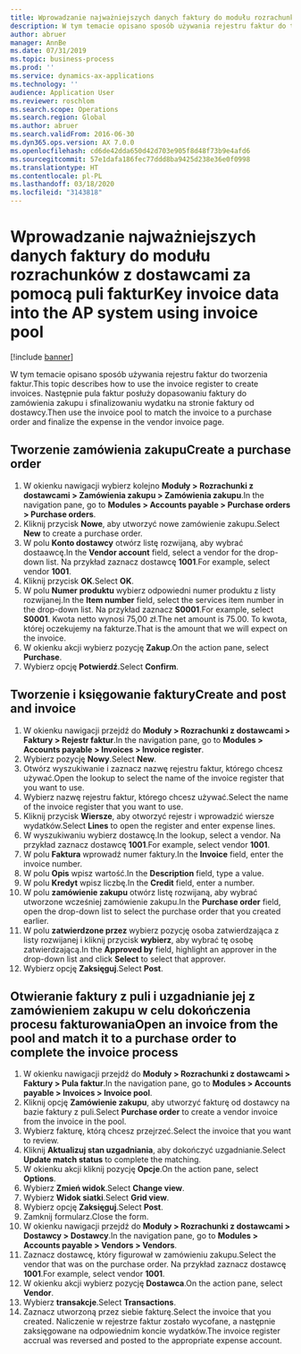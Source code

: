 ```yaml
---
title: Wprowadzanie najważniejszych danych faktury do modułu rozrachunków z dostawcami za pomocą puli faktur
description: W tym temacie opisano sposób używania rejestru faktur do tworzenia faktur.
author: abruer
manager: AnnBe
ms.date: 07/31/2019
ms.topic: business-process
ms.prod: ''
ms.service: dynamics-ax-applications
ms.technology: ''
audience: Application User
ms.reviewer: roschlom
ms.search.scope: Operations
ms.search.region: Global
ms.author: abruer
ms.search.validFrom: 2016-06-30
ms.dyn365.ops.version: AX 7.0.0
ms.openlocfilehash: cd6de42dda650d42d703e905f8d48f73b9e4afd6
ms.sourcegitcommit: 57e1dafa186fec77ddd8ba9425d238e36e0f0998
ms.translationtype: HT
ms.contentlocale: pl-PL
ms.lasthandoff: 03/18/2020
ms.locfileid: "3143818"
---
```

# <a name="key-invoice-data-into-the-ap-system-using-invoice-pool"></a><span data-ttu-id="34231-103">Wprowadzanie najważniejszych danych faktury do modułu rozrachunków z dostawcami za pomocą puli faktur</span><span class="sxs-lookup"><span data-stu-id="34231-103">Key invoice data into the AP system using invoice pool</span></span>

[!include [banner](../../includes/banner.md)]

<span data-ttu-id="34231-104">W tym temacie opisano sposób używania rejestru faktur do tworzenia faktur.</span><span class="sxs-lookup"><span data-stu-id="34231-104">This topic describes how to use the invoice register to create invoices.</span></span> <span data-ttu-id="34231-105">Następnie pula faktur posłuży dopasowaniu faktury do zamówienia zakupu i sfinalizowaniu wydatku na stronie faktury od dostawcy.</span><span class="sxs-lookup"><span data-stu-id="34231-105">Then use the invoice pool to match the invoice to a purchase order and finalize the expense in the vendor invoice page.</span></span>


## <a name="create-a-purchase-order"></a><span data-ttu-id="34231-106">Tworzenie zamówienia zakupu</span><span class="sxs-lookup"><span data-stu-id="34231-106">Create a purchase order</span></span>
1. <span data-ttu-id="34231-107">W okienku nawigacji wybierz kolejno **Moduły > Rozrachunki z dostawcami > Zamówienia zakupu > Zamówienia zakupu**.</span><span class="sxs-lookup"><span data-stu-id="34231-107">In the navigation pane, go to **Modules > Accounts payable > Purchase orders > Purchase orders**.</span></span>
2. <span data-ttu-id="34231-108">Kliknij przycisk **Nowe**, aby utworzyć nowe zamówienie zakupu.</span><span class="sxs-lookup"><span data-stu-id="34231-108">Select **New** to create a purchase order.</span></span>
3. <span data-ttu-id="34231-109">W polu **Konto dostawcy** otwórz listę rozwijaną, aby wybrać dostaawcę.</span><span class="sxs-lookup"><span data-stu-id="34231-109">In the **Vendor account** field, select a vendor for the drop-down list.</span></span> <span data-ttu-id="34231-110">Na przykład zaznacz dostawcę **1001**.</span><span class="sxs-lookup"><span data-stu-id="34231-110">For example, select vendor **1001**.</span></span>
4. <span data-ttu-id="34231-111">Kliknij przycisk **OK**.</span><span class="sxs-lookup"><span data-stu-id="34231-111">Select **OK**.</span></span>
5. <span data-ttu-id="34231-112">W polu **Numer produktu** wybierz odpowiedni numer produktu z listy rozwijanej.</span><span class="sxs-lookup"><span data-stu-id="34231-112">In the **Item number** field, select the services item number in the drop-down list.</span></span> <span data-ttu-id="34231-113">Na przykład zaznacz **S0001**.</span><span class="sxs-lookup"><span data-stu-id="34231-113">For example, select **S0001**.</span></span> <span data-ttu-id="34231-114">Kwota netto wynosi 75,00 zł.</span><span class="sxs-lookup"><span data-stu-id="34231-114">The net amount is 75.00.</span></span>  <span data-ttu-id="34231-115">To kwota, której oczekujemy na fakturze.</span><span class="sxs-lookup"><span data-stu-id="34231-115">That is the amount that we will expect on the invoice.</span></span>  
6. <span data-ttu-id="34231-116">W okienku akcji wybierz pozycję **Zakup**.</span><span class="sxs-lookup"><span data-stu-id="34231-116">On the action pane, select **Purchase**.</span></span>
7. <span data-ttu-id="34231-117">Wybierz opcję **Potwierdź**.</span><span class="sxs-lookup"><span data-stu-id="34231-117">Select **Confirm**.</span></span>

## <a name="create-and-post-and-invoice"></a><span data-ttu-id="34231-118">Tworzenie i księgowanie faktury</span><span class="sxs-lookup"><span data-stu-id="34231-118">Create and post and invoice</span></span>
1. <span data-ttu-id="34231-119">W okienku nawigacji przejdź do **Moduły > Rozrachunki z dostawcami > Faktury > Rejestr faktur**.</span><span class="sxs-lookup"><span data-stu-id="34231-119">In the navigation pane, go to **Modules > Accounts payable > Invoices > Invoice register**.</span></span>
2. <span data-ttu-id="34231-120">Wybierz pozycję **Nowy**.</span><span class="sxs-lookup"><span data-stu-id="34231-120">Select **New**.</span></span>
3. <span data-ttu-id="34231-121">Otwórz wyszukiwanie i zaznacz nazwę rejestru faktur, którego chcesz używać.</span><span class="sxs-lookup"><span data-stu-id="34231-121">Open the lookup to select the name of the invoice register that you want to use.</span></span>
4. <span data-ttu-id="34231-122">Wybierz nazwę rejestru faktur, którego chcesz używać.</span><span class="sxs-lookup"><span data-stu-id="34231-122">Select the name of the invoice register that you want to use.</span></span>
5. <span data-ttu-id="34231-123">Kliknij przycisk **Wiersze**, aby otworzyć rejestr i wprowadzić wiersze wydatków.</span><span class="sxs-lookup"><span data-stu-id="34231-123">Select **Lines** to open the register and enter expense lines.</span></span>
6. <span data-ttu-id="34231-124">W wyszukiwaniu wybierz dostawcę.</span><span class="sxs-lookup"><span data-stu-id="34231-124">In the lookup, select a vendor.</span></span> <span data-ttu-id="34231-125">Na przykład zaznacz dostawcę **1001**.</span><span class="sxs-lookup"><span data-stu-id="34231-125">For example, select vendor **1001**.</span></span>
7. <span data-ttu-id="34231-126">W polu **Faktura** wprowadź numer faktury.</span><span class="sxs-lookup"><span data-stu-id="34231-126">In the **Invoice** field, enter the invoice number.</span></span>
8. <span data-ttu-id="34231-127">W polu **Opis** wpisz wartość.</span><span class="sxs-lookup"><span data-stu-id="34231-127">In the **Description** field, type a value.</span></span>
9. <span data-ttu-id="34231-128">W polu **Kredyt** wpisz liczbę.</span><span class="sxs-lookup"><span data-stu-id="34231-128">In the **Credit** field, enter a number.</span></span>
10. <span data-ttu-id="34231-129">W polu **zamówienie zakupu** otwórz listę rozwijaną, aby wybrać utworzone wcześniej zamówienie zakupu.</span><span class="sxs-lookup"><span data-stu-id="34231-129">In the **Purchase order** field, open the drop-down list to select the purchase order that you created earlier.</span></span>
11. <span data-ttu-id="34231-130">W polu **zatwierdzone przez** wybierz pozycję osoba zatwierdzająca z listy rozwijanej i kliknij przycisk **wybierz**, aby wybrać tę osobę zatwierdzającą.</span><span class="sxs-lookup"><span data-stu-id="34231-130">In the **Approved by** field, highlight an approver in the drop-down list and click **Select** to select that approver.</span></span>
12. <span data-ttu-id="34231-131">Wybierz opcję **Zaksięguj**.</span><span class="sxs-lookup"><span data-stu-id="34231-131">Select **Post**.</span></span>

## <a name="open-an-invoice-from-the-pool-and-match-it-to-a-purchase-order-to-complete-the-invoice-process"></a><span data-ttu-id="34231-132">Otwieranie faktury z puli i uzgadnianie jej z zamówieniem zakupu w celu dokończenia procesu fakturowania</span><span class="sxs-lookup"><span data-stu-id="34231-132">Open an invoice from the pool and match it to a purchase order to complete the invoice process</span></span>
1. <span data-ttu-id="34231-133">W okienku nawigacji przejdź do **Moduły > Rozrachunki z dostawcami > Faktury > Pula faktur**.</span><span class="sxs-lookup"><span data-stu-id="34231-133">In the navigation pane, go to **Modules > Accounts payable > Invoices > Invoice pool**.</span></span>
2. <span data-ttu-id="34231-134">Kliknij opcję **Zamówienie zakupu**, aby utworzyć fakturę od dostawcy na bazie faktury z puli.</span><span class="sxs-lookup"><span data-stu-id="34231-134">Select **Purchase order** to create a vendor invoice from the invoice in the pool.</span></span>
3. <span data-ttu-id="34231-135">Wybierz fakturę, którą chcesz przejrzeć.</span><span class="sxs-lookup"><span data-stu-id="34231-135">Select the invoice that you want to review.</span></span>
4. <span data-ttu-id="34231-136">Kliknij **Aktualizuj stan uzgadniania**, aby dokończyć uzgadnianie.</span><span class="sxs-lookup"><span data-stu-id="34231-136">Select **Update match status** to complete the matching.</span></span>
5. <span data-ttu-id="34231-137">W okienku akcji kliknij pozycję **Opcje**.</span><span class="sxs-lookup"><span data-stu-id="34231-137">On the action pane, select **Options**.</span></span>
6. <span data-ttu-id="34231-138">Wybierz **Zmień widok**.</span><span class="sxs-lookup"><span data-stu-id="34231-138">Select **Change view**.</span></span>
7. <span data-ttu-id="34231-139">Wybierz **Widok siatki**.</span><span class="sxs-lookup"><span data-stu-id="34231-139">Select **Grid view**.</span></span>
8. <span data-ttu-id="34231-140">Wybierz opcję **Zaksięguj**.</span><span class="sxs-lookup"><span data-stu-id="34231-140">Select **Post**.</span></span>
9. <span data-ttu-id="34231-141">Zamknij formularz.</span><span class="sxs-lookup"><span data-stu-id="34231-141">Close the form.</span></span>
10. <span data-ttu-id="34231-142">W okienku nawigacji przejdź do **Moduły > Rozrachunki z dostawcami > Dostawcy > Dostawcy**.</span><span class="sxs-lookup"><span data-stu-id="34231-142">In the navigation pane, go to **Modules > Accounts payable > Vendors > Vendors**.</span></span>
11. <span data-ttu-id="34231-143">Zaznacz dostawcę, który figurował w zamówieniu zakupu.</span><span class="sxs-lookup"><span data-stu-id="34231-143">Select the vendor that was on the purchase order.</span></span> <span data-ttu-id="34231-144">Na przykład zaznacz dostawcę **1001**.</span><span class="sxs-lookup"><span data-stu-id="34231-144">For example, select vendor **1001**.</span></span>
12. <span data-ttu-id="34231-145">W okienku akcji wybierz pozycję **Dostawca**.</span><span class="sxs-lookup"><span data-stu-id="34231-145">On the action pane, select **Vendor**.</span></span>
13. <span data-ttu-id="34231-146">Wybierz **transakcje**.</span><span class="sxs-lookup"><span data-stu-id="34231-146">Select **Transactions**.</span></span>
14. <span data-ttu-id="34231-147">Zaznacz utworzoną przez siebie fakturę.</span><span class="sxs-lookup"><span data-stu-id="34231-147">Select the invoice that you created.</span></span> <span data-ttu-id="34231-148">Naliczenie w rejestrze faktur zostało wycofane, a następnie zaksięgowane na odpowiednim koncie wydatków.</span><span class="sxs-lookup"><span data-stu-id="34231-148">The invoice register accrual was reversed and posted to the appropriate expense account.</span></span>  

